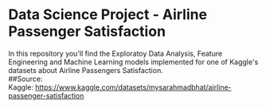 # Data Science Project - Airline Passenger Satisfaction
In this repository you'll find the Exploratoy Data Analysis, Feature Engineering and Machine Learning models implemented for one of Kaggle's datasets about Airline Passengers Satisfaction.  
##Source:  
Kaggle: https://www.kaggle.com/datasets/mysarahmadbhat/airline-passenger-satisfaction
